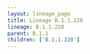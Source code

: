 ```yaml
---
layout: lineage_page
title: Lineage B.1.1.220
lineage: B.1.1.220
parent: B.1.1
children: ['B.1.1.220']
---
```


